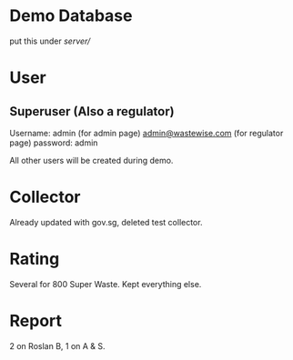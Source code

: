 # Demo Database

put this under *server/*

# User

## Superuser (Also a regulator)

Username: admin (for admin page) admin@wastewise.com (for regulator page) password: admin

All other users will be created during demo.

# Collector

Already updated with gov.sg, deleted test collector.

# Rating

Several for 800 Super Waste. Kept everything else.

# Report

2 on Roslan B, 1 on A & S.